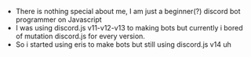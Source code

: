- There is nothing special about me, I am just a beginner(?) discord bot programmer on Javascript 
- I was using discord.js v11-v12-v13 to making bots but currently i bored of mutation discord.js for every version.
- So i started using eris to make bots but still using discord.js v14 uh 
